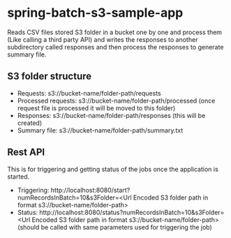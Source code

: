 # spring-batch-s3-sample-app
Reads CSV files stored S3 folder in a bucket one by one and process them (Like calling a third party API) and writes the responses to another subdirectory called responses and then process the responses to generate summary file.
## S3 folder structure
* Requests: s3://bucket-name/folder-path/requests
* Processed requests: s3://bucket-name/folder-path/processed (once request file is processed it will be moved to this folder)
* Responses: s3://bucket-name/folder-path/responses (this will be created)
* Summary file: s3://bucket-name/folder-path/summary.txt
## Rest API
This is for triggering and getting status of the jobs once the application is started.
* Triggering: http://localhost:8080/start?numRecordsInBatch=10&s3Folder=<Url Encoded S3 folder path in format s3://bucket-name/folder-path>
* Status: http://localhost:8080/status?numRecordsInBatch=10&s3Folder=<Url Encoded S3 folder path in format s3://bucket-name/folder-path> (should be called with same parameters used for triggering the job)
